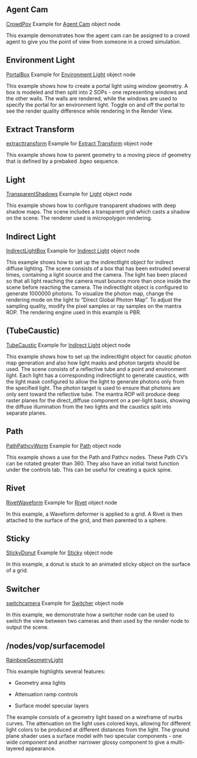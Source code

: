 ## Agent Cam

[CrowdPov](https://www.sidefx.com/docs/houdini/examples/nodes/obj/agentcam/CrowdPov.html) Example for [Agent Cam](https://www.sidefx.com/docs/houdini/nodes/obj/agentcam.html) object node

This example demonstrates how the agent cam can be assigned to a crowd agent to give you the point of view from someone in a crowd simulation.

## Environment Light

[PortalBox](https://www.sidefx.com/docs/houdini/examples/nodes/obj/envlight/PortalBox.html) Example for [Environment Light](https://www.sidefx.com/docs/houdini/nodes/obj/envlight.html) object node

This example shows how to create a portal light using window geometry. A box is modeled and then split into 2 SOPs - one representing windows and the other walls. The walls are rendered, while the windows are used to specify the portal for an environment light. Toggle on and off the portal to see the render quality difference while rendering in the Render View.

## Extract Transform

[extracttransform](https://www.sidefx.com/docs/houdini/examples/nodes/obj/extractgeo/extracttransform.html) Example for [Extract Transform](https://www.sidefx.com/docs/houdini/nodes/obj/extractgeo.html) object node

This example shows how to parent geometry to a moving piece of geometry that is defined by a prebaked .bgeo sequence.

## Light

[TransparentShadows](https://www.sidefx.com/docs/houdini/examples/nodes/obj/hlight/TransparentShadows.html) Example for [Light](https://www.sidefx.com/docs/houdini/nodes/obj/hlight.html) object node

This example shows how to configure transparent shadows with deep shadow maps. The scene includes a transparent grid which casts a shadow on the scene. The renderer used is micropolygon rendering.

## Indirect Light

[IndirectLightBox](https://www.sidefx.com/docs/houdini/examples/nodes/obj/indirectlight/IndirectLightBox.html) Example for [Indirect Light](https://www.sidefx.com/docs/houdini/nodes/obj/indirectlight.html) object node

This example shows how to set up the indirectlight object for indirect diffuse lighting. The scene consists of a box that has been extruded several times, containing a light source and the camera. The light has been placed so that all light reaching the camera must bounce more than once inside the scene before reaching the camera. The indirectlight object is configured to generate 1000000 photons. To visualize the photon map, change the rendering mode on the light to “Direct Global Photon Map”. To adjust the sampling quality, modify the pixel samples or ray samples on the mantra ROP. The rendering engine used in this example is PBR.

## (TubeCaustic)

[TubeCaustic](https://www.sidefx.com/docs/houdini/examples/nodes/obj/indirectlight/TubeCaustic.html) Example for [Indirect Light](https://www.sidefx.com/docs/houdini/nodes/obj/indirectlight.html) object node

This example shows how to set up the indirectlight object for caustic photon map generation and also how light masks and photon targets should be used. The scene consists of a reflective tube and a point and environment light. Each light has a corresponding indirectlight to generate caustics, with the light mask configured to allow the light to generate photons only from the specified light. The photon target is used to ensure that photons are only sent toward the reflective tube. The mantra ROP will produce deep raster planes for the direct_diffuse component on a per-light basis, showing the diffuse illumination from the two lights and the caustics split into separate planes.

## Path

[PathPathcvWorm](https://www.sidefx.com/docs/houdini/examples/nodes/obj/path/PathPathcvWorm.html) Example for [Path](https://www.sidefx.com/docs/houdini/nodes/obj/path.html) object node

This example shows a use for the Path and Pathcv nodes. These Path CV’s can be rotated greater than 360. They also have an initial twist function under the controls tab. This can be useful for creating a quick spine.

## Rivet

[RivetWaveform](https://www.sidefx.com/docs/houdini/examples/nodes/obj/rivet/RivetWaveform.html) Example for [Rivet](https://www.sidefx.com/docs/houdini/nodes/obj/rivet.html) object node

In this example, a Waveform deformer is applied to a grid. A Rivet is then attached to the surface of the grid, and then parented to a sphere.

## Sticky

[StickyDonut](https://www.sidefx.com/docs/houdini/examples/nodes/obj/sticky/StickyDonut.html) Example for [Sticky](https://www.sidefx.com/docs/houdini/nodes/obj/sticky.html) object node

In this example, a donut is stuck to an animated sticky object on the surface of a grid.

## Switcher

[switchcamera](https://www.sidefx.com/docs/houdini/examples/nodes/obj/switcher/switchcamera.html) Example for [Switcher](https://www.sidefx.com/docs/houdini/nodes/obj/switcher.html) object node

In this example, we demonstrate how a switcher node can be used to switch the view between two cameras and then used by the render node to output the scene.

## /nodes/vop/surfacemodel

[RainbowGeometryLight](https://www.sidefx.com/docs/houdini/examples/nodes/obj/hlight/RainbowGeometryLight.html)

This example highlights several features:

-   Geometry area lights
    
-   Attenuation ramp controls
    
-   Surface model specular layers
    

The example consists of a geometry light based on a wireframe of nurbs curves. The attenuation on the light uses colored keys, allowing for different light colors to be produced at different distances from the light. The ground plane shader uses a surface model with two specular components - one wide component and another narrower glossy component to give a multi-layered appearance.